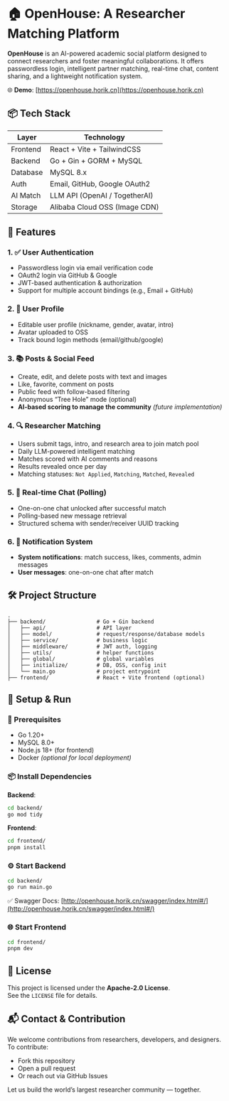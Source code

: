 # 🏠 OpenHouse: A Researcher Matching Platform

**OpenHouse** is an AI-powered academic social platform designed to connect researchers and foster meaningful collaborations. It offers passwordless login, intelligent partner matching, real-time chat, content sharing, and a lightweight notification system.

🌐 **Demo**: [https://openhouse.horik.cn](https://openhouse.horik.cn)

## 📦 Tech Stack

| Layer     | Technology                      |
|-----------|----------------------------------|
| Frontend  | React + Vite + TailwindCSS       |
| Backend   | Go + Gin + GORM + MySQL          |
| Database  | MySQL 8.x                        |
| Auth      | Email, GitHub, Google OAuth2     |
| AI Match  | LLM API (OpenAI / TogetherAI)    |
| Storage   | Alibaba Cloud OSS (Image CDN)    |

## 🚀 Features

### 1. ✅ User Authentication
- Passwordless login via email verification code  
- OAuth2 login via GitHub & Google  
- JWT-based authentication & authorization  
- Support for multiple account bindings (e.g., Email + GitHub)  

### 2. 👤 User Profile
- Editable user profile (nickname, gender, avatar, intro)  
- Avatar uploaded to OSS  
- Track bound login methods (email/github/google)  

### 3. 📚 Posts & Social Feed
- Create, edit, and delete posts with text and images  
- Like, favorite, comment on posts  
- Public feed with follow-based filtering  
- Anonymous “Tree Hole” mode (optional)  
- **AI-based scoring to manage the community** *(future implementation)*  

### 4. 🔍 Researcher Matching
- Users submit tags, intro, and research area to join match pool  
- Daily LLM-powered intelligent matching  
- Matches scored with AI comments and reasons  
- Results revealed once per day  
- Matching statuses: `Not Applied`, `Matching`, `Matched`, `Revealed`  

### 5. 💬 Real-time Chat (Polling)
- One-on-one chat unlocked after successful match  
- Polling-based new message retrieval  
- Structured schema with sender/receiver UUID tracking  

### 6. 🔔 Notification System
- **System notifications**: match success, likes, comments, admin messages  
- **User messages**: one-on-one chat after match  

## 🛠 Project Structure

```
.
├── backend/                # Go + Gin backend
│   ├── api/                # API layer
│   ├── model/              # request/response/database models
│   ├── service/            # business logic
│   ├── middleware/         # JWT auth, logging
│   ├── utils/              # helper functions
│   ├── global/             # global variables
│   ├── initialize/         # DB, OSS, config init
│   └── main.go             # project entrypoint
├── frontend/               # React + Vite frontend (optional)
```

## 🔧 Setup & Run

### 🧩 Prerequisites
- Go 1.20+  
- MySQL 8.0+  
- Node.js 18+ (for frontend)  
- Docker *(optional for local deployment)*  

### 📦 Install Dependencies

**Backend**:
```bash
cd backend/
go mod tidy
```

**Frontend**:
```bash
cd frontend/
pnpm install
```

### ⚙️ Start Backend
```bash
cd backend/
go run main.go
```

✅ Swagger Docs: [http://openhouse.horik.cn/swagger/index.html#/](http://openhouse.horik.cn/swagger/index.html#/)

### 🌐 Start Frontend
```bash
cd frontend/
pnpm dev
```

## 📝 License

This project is licensed under the **Apache-2.0 License**.  
See the `LICENSE` file for details.

## 📬 Contact & Contribution

We welcome contributions from researchers, developers, and designers.  
To contribute:
- Fork this repository  
- Open a pull request  
- Or reach out via GitHub Issues  

Let us build the world’s largest researcher community — together.




